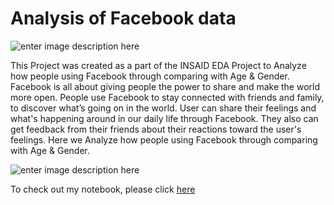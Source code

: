 # Analysis of Facebook data
 ![enter image description here](https://github.com/Ankitabhanushali06/INSAID-EDA-Project/blob/main/images.jpg?raw=true)

This Project was created as a part of the INSAID EDA Project to Analyze how people using Facebook through comparing with Age & Gender. 
Facebook is all about giving people the power to share and make the world more open. People use Facebook to stay connected with friends and family, to discover what’s going on in the world. User can share their feelings and what's happening around in our daily life through Facebook. They also can get feedback from their friends about their reactions toward the user's feelings. 
Here we Analyze how people using Facebook through comparing with Age & Gender.

![enter image description here](https://github.com/Ankitabhanushali06/INSAID-EDA-Project/blob/main/download.jpg?raw=true)

To check out my notebook, please click [here](https://github.com/Ankitabhanushali06/INSAID-EDA-Project/blob/main/Analysis%20of%20Facebook%20data.ipynb)
